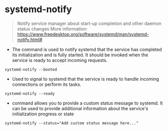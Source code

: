 # systemd-notify

>  Notify service manager about start-up completion and other daemon status changes
> More information: <https://www.freedesktop.org/software/systemd/man/systemd-notify.html#>

- The command is used to notify systemd that the service has completed its initialization and is fully started. It should be invoked when the service is ready to accept incoming requests.

`systemd-notify --booted`

- Used to signal to systemd that the service is ready to handle incoming connections or perform its tasks.

`systemd-notify --ready`

- command allows you to provide a custom status message to systemd. It can be used to provide additional information about the service's initialization progress or state

`systemd-notify --status="Add custom status message here..."`





